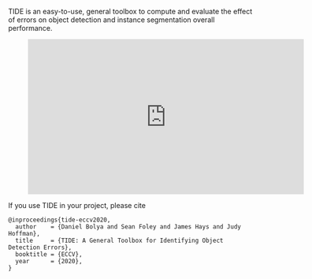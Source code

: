 TIDE is an easy-to-use, general toolbox to compute and evaluate the effect of errors on object detection and instance segmentation overall performance.

<figure><iframe width="560" height="315" src="https://www.youtube-nocookie.com/embed/McYFYU3PXcU" title="YouTube video player" frameborder="0" allow="accelerometer; autoplay; clipboard-write; encrypted-media; gyroscope; picture-in-picture" allowfullscreen></iframe></figure>

If you use TIDE in your project, please cite

```
@inproceedings{tide-eccv2020,
  author    = {Daniel Bolya and Sean Foley and James Hays and Judy Hoffman},
  title     = {TIDE: A General Toolbox for Identifying Object Detection Errors},
  booktitle = {ECCV},
  year      = {2020},
}
```
